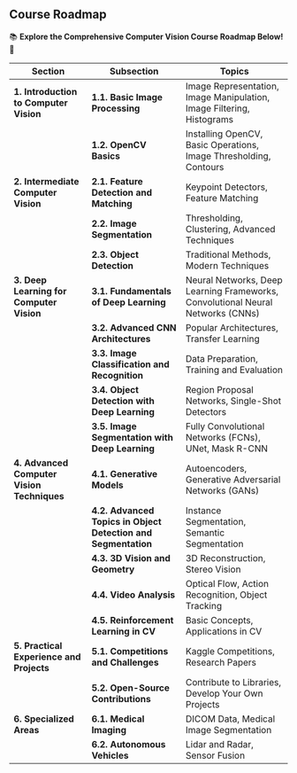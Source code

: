 ## Course Roadmap
📚 **Explore the Comprehensive Computer Vision Course Roadmap Below!** 🚀

| **Section**                                     | **Subsection**                                     | **Topics**                                                                                                       |
|-------------------------------------------------|---------------------------------------------------|------------------------------------------------------------------------------------------------------------------|
| **1. Introduction to Computer Vision**          | **1.1. Basic Image Processing**                    | Image Representation, Image Manipulation, Image Filtering, Histograms                                            |
|                                                 | **1.2. OpenCV Basics**                             | Installing OpenCV, Basic Operations, Image Thresholding, Contours                                                |
| **2. Intermediate Computer Vision**             | **2.1. Feature Detection and Matching**            | Keypoint Detectors, Feature Matching                                                                             |
|                                                 | **2.2. Image Segmentation**                        | Thresholding, Clustering, Advanced Techniques                                                                    |
|                                                 | **2.3. Object Detection**                          | Traditional Methods, Modern Techniques                                                                           |
| **3. Deep Learning for Computer Vision**        | **3.1. Fundamentals of Deep Learning**             | Neural Networks, Deep Learning Frameworks, Convolutional Neural Networks (CNNs)                                  |
|                                                 | **3.2. Advanced CNN Architectures**                | Popular Architectures, Transfer Learning                                                                         |
|                                                 | **3.3. Image Classification and Recognition**      | Data Preparation, Training and Evaluation                                                                        |
|                                                 | **3.4. Object Detection with Deep Learning**       | Region Proposal Networks, Single-Shot Detectors                                                                  |
|                                                 | **3.5. Image Segmentation with Deep Learning**     | Fully Convolutional Networks (FCNs), UNet, Mask R-CNN                                                            |
| **4. Advanced Computer Vision Techniques**      | **4.1. Generative Models**                         | Autoencoders, Generative Adversarial Networks (GANs)                                                             |
|                                                 | **4.2. Advanced Topics in Object Detection and Segmentation** | Instance Segmentation, Semantic Segmentation                                                    |
|                                                 | **4.3. 3D Vision and Geometry**                    | 3D Reconstruction, Stereo Vision                                                                                 |
|                                                 | **4.4. Video Analysis**                            | Optical Flow, Action Recognition, Object Tracking                                                                |
|                                                 | **4.5. Reinforcement Learning in CV**              | Basic Concepts, Applications in CV                                                                               |
| **5. Practical Experience and Projects**        | **5.1. Competitions and Challenges**               | Kaggle Competitions, Research Papers                                                                             |
|                                                 | **5.2. Open-Source Contributions**                 | Contribute to Libraries, Develop Your Own Projects                                                               |
| **6. Specialized Areas**                        | **6.1. Medical Imaging**                           | DICOM Data, Medical Image Segmentation                                                                           |
|                                                 | **6.2. Autonomous Vehicles**                       | Lidar and Radar, Sensor Fusion                                                                                   |
